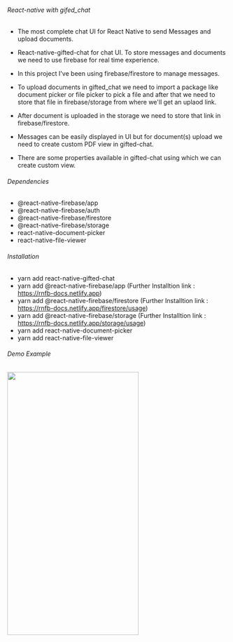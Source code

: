 ###### React-native with gifed_chat
- The most complete chat UI for React Native to send Messages and upload documents.

- React-native-gifted-chat for chat UI. To store messages and documents we need to use firebase for real time experience.
- In this project I've been using firebase/firestore to manage messages.
- To upload documents in gifted_chat we need to import a package like document picker or file picker to pick a file and after that we need to store that file in 
  firebase/storage from where we'll get an uplaod link.
- After document is uploaded in the storage we need to store that link in firebase/firestore.
- Messages can be easily displayed in UI but for document(s) upload we need to create custom PDF view in gifted-chat.
- There are some properties available in gifted-chat using which we can create custom view.

###### Dependencies

- @react-native-firebase/app
- @react-native-firebase/auth
- @react-native-firebase/firestore
- @react-native-firebase/storage
- react-native-document-picker
- react-native-file-viewer


###### Installation

- yarn add react-native-gifted-chat
- yarn add @react-native-firebase/app (Further Installtion link : https://rnfb-docs.netlify.app)
- yarn add @react-native-firebase/firestore (Further Installtion link : https://rnfb-docs.netlify.app/firestore/usage)
- yarn add @react-native-firebase/storage (Further Installtion link : https://rnfb-docs.netlify.app/storage/usage)
- yarn add react-native-document-picker
- yarn add react-native-file-viewer

###### Demo Example
<!-- ![chat_screen](https://user-images.githubusercontent.com/41906092/136560349-0123f878-f63e-4abd-b60d-b4b504a6b2c2.jpeg){:height="50%" width="50%"} -->
<img src="https://user-images.githubusercontent.com/41906092/136560349-0123f878-f63e-4abd-b60d-b4b504a6b2c2.jpeg" width="300" height="600">
